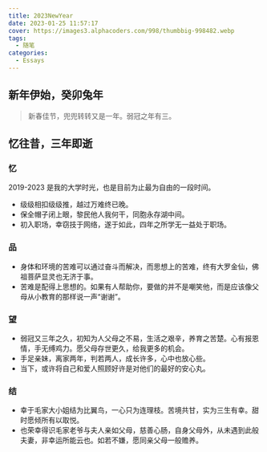 ```yaml
---
title: 2023NewYear
date: 2023-01-25 11:57:17
cover: https://images3.alphacoders.com/998/thumbbig-998482.webp
tags:
  - 随笔
categories:
  - Essays
---
```


## 新年伊始，癸卯兔年

> 新春佳节，兜兜转转又是一年。弱冠之年有三。

## 忆往昔，三年即逝

### 忆

2019-2023 是我的大学时光，也是目前为止最为自由的一段时间。

- 级级相扣级级推，越过万难终已晚。
- 保全帽子闭上眼，黎民他人我何干，同胞永存湖中间。
- 初入职场，幸窃技于网络，遂于如此，四年之所学无一益处于职场。

### 品

- 身体和环境的苦难可以通过奋斗而解决，而思想上的苦难，终有大罗金仙，佛祖菩萨显灵也无济于事。
- 苦难是配得上思想的。如果有人帮助你，要做的并不是嘲笑他，而是应该像父母从小教育的那样说一声“谢谢”。

### 望

- 弱冠又三年之久，初知为人父母之不易，生活之艰辛，养育之苦楚。心有报恩情，手无缚鸡力。愿父母存世更久，给我更多的机会。
- 手足亲妹，离家两年，判若两人，成长许多，心中也放心些。
- 当下，或许将自己和爱人照顾好许是对他们的最好的安心丸。

### 结

- 幸于毛家大小姐结为比翼鸟，一心只为连理枝。苦境共甘，实为三生有幸。甜时愿倾所有以取悦。
- 也荣幸得识毛家老爷与夫人亲如父母，慈善心肠，自身父母外，从未遇到此般夫妻，非幸运所能云也。如若不嫌，愿同亲父母一般赡养。
